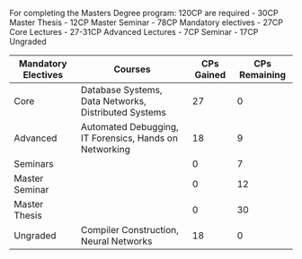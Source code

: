 For completing the Masters Degree program:
120CP are required
	- 30CP Master Thesis
	- 12CP Master Seminar
	- 78CP Mandatory electives 
		- 27CP Core Lectures
		- 27-31CP Advanced Lectures
		- 7CP Seminar
		- 17CP Ungraded

|Mandatory Electives| Courses | CPs Gained | CPs Remaining |
|-|-|-|-|
| Core |  Database Systems, Data Networks, Distributed Systems | 27 | 0 |  
| Advanced | Automated Debugging, IT Forensics, Hands on Networking| 18 | 9 |
| Seminars | | 0 | 7 |
| Master Seminar | | 0 | 12 | 
| Master Thesis | | 0 | 30 |
| Ungraded | Compiler Construction, Neural Networks| 18 | 0 | 
